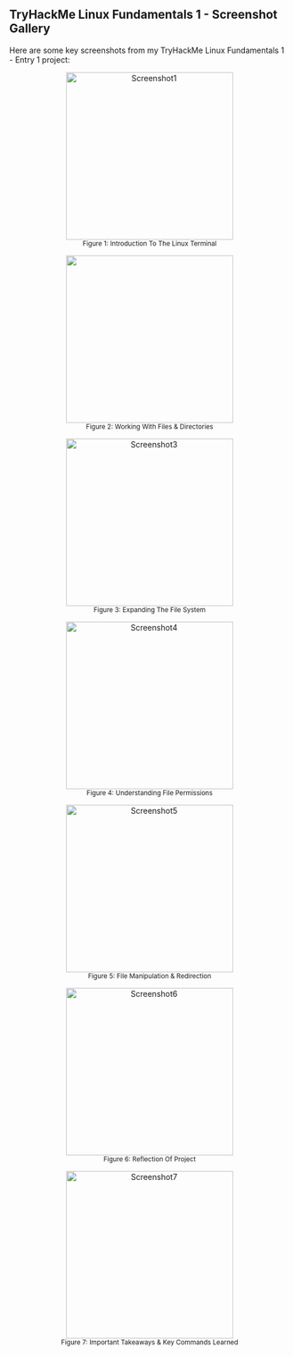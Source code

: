 ## TryHackMe Linux Fundamentals 1 - Screenshot Gallery

Here are some key screenshots from my TryHackMe Linux Fundamentals 1 - Entry 1 project:

<p align="center">
  <img src="https://github.com/OfficialCodyReynolds/Portfolio/blob/main/Portfolio/Portfolio/TryHackMe_Journal/Linux_Fundamentals_1/Screenshots/Screenshot1.jpeg" alt="Screenshot1" width="300" />
  <br><small>Figure 1: Introduction To The Linux Terminal</small>
</p>

<p align="center">
  <img src="https://github.com/OfficialCodyReynolds/Portfolio/blob/main/Portfolio/Portfolio/TryHackMe_Journal/Linux_Fundamentals_1/Screenshots/Screenshot2.jpeg" width="300" />
  <br><small>Figure 2: Working With Files & Directories</small>
</p>

<p align="center">
  <img src="https://github.com/OfficialCodyReynolds/Portfolio/blob/main/Portfolio/Portfolio/TryHackMe_Journal/Linux_Fundamentals_1/Screenshots/Screenshot3.jpeg" alt="Screenshot3" width="300" />
  <br><small>Figure 3: Expanding The File System</small>
</p>

<p align="center">
  <img src="https://github.com/OfficialCodyReynolds/Portfolio/blob/main/Portfolio/Portfolio/TryHackMe_Journal/Linux_Fundamentals_1/Screenshots/Screenshot4.jpeg" alt="Screenshot4" width="300" />
  <br><small>Figure 4: Understanding File Permissions</small>
</p>

<p align="center">
  <img src="https://github.com/OfficialCodyReynolds/Portfolio/blob/main/Portfolio/Portfolio/TryHackMe_Journal/Linux_Fundamentals_1/Screenshots/Screenshot5.jpeg" alt="Screenshot5" width="300" />
  <br><small>Figure 5: File Manipulation & Redirection</small>
</p>

<p align="center">
  <img src="https://github.com/OfficialCodyReynolds/Portfolio/blob/main/Portfolio/Portfolio/TryHackMe_Journal/Linux_Fundamentals_1/Screenshots/Screenshot6.jpeg" alt="Screenshot6" width="300" />
  <br><small>Figure 6: Reflection Of Project</small>
</p>

<p align="center">
  <img src="https://github.com/OfficialCodyReynolds/Portfolio/blob/main/Portfolio/Portfolio/TryHackMe_Journal/Linux_Fundamentals_1/Screenshots/Screenshot7.jpeg" alt="Screenshot7" width="300" />
  <br><small>Figure 7: Important Takeaways & Key Commands Learned</small>
</p>